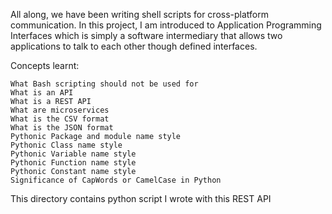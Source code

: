 All along, we have been writing shell scripts for cross-platform communication. In this project, I am introduced to Application Programming Interfaces which is simply a software intermediary that allows two applications to talk to each other though defined interfaces.

Concepts learnt:

    What Bash scripting should not be used for
    What is an API
    What is a REST API
    What are microservices
    What is the CSV format
    What is the JSON format
    Pythonic Package and module name style
    Pythonic Class name style
    Pythonic Variable name style
    Pythonic Function name style
    Pythonic Constant name style
    Significance of CapWords or CamelCase in Python

This directory contains python script I wrote with this REST API